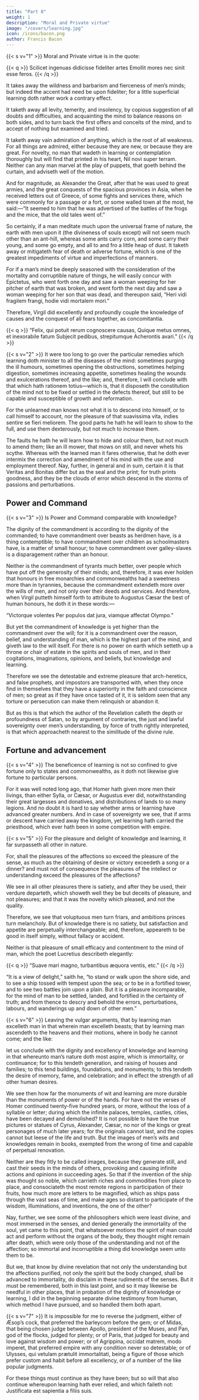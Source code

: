 ```yaml
---
title: "Part 8"
weight: 1
description: "Moral and Private virtue"
image: "/covers/learning.jpg"
icon: /icons/bacon.png
author: Francis Bacon
---
```



{{< s v="1" >}} Moral and Private virtue is in the quote:


{{< q >}}
Scilicet ingenuas didicisse fideliter artes Emollit mores nec sinit esse feros.
{{< /q >}}

It takes away the wildness and barbarism and fierceness of men’s minds; but indeed the accent had need be upon fideliter; for a little superficial learning doth rather work a contrary effect.  

It taketh away all levity, temerity, and insolency, by copious suggestion of all doubts and difficulties, and acquainting the mind to balance reasons on both sides, and to turn back the first offers and conceits of the mind, and to accept of nothing but examined and tried. 

It taketh away vain admiration of anything, which is the root of all weakness.  For all things are admired, either because they are new, or because they are great.  For novelty, no man that wadeth in learning or contemplation thoroughly but will find that printed in his heart, Nil novi super terram. Neither can any man marvel at the play of puppets, that goeth behind the curtain, and adviseth well of the motion.

And for magnitude, as Alexander the Great, after that he was used to great armies, and the great conquests of the spacious provinces in Asia, when he received letters out of Greece, of some fights and services there, which were commonly for a passage or a fort, or some walled town at the most, he said:—“It seemed to him that he was advertised of the battles of the frogs and the mice, that the old tales went of.”  

So certainly, if a man meditate much upon the universal frame of nature, the earth with men upon it (the divineness of souls except) will not seem much other than an ant-hill, whereas some ants carry corn, and some carry their young, and some go empty, and all to and fro a little heap of dust.  It taketh away or mitigateth fear of death or adverse fortune, which is one of the greatest impediments of virtue and imperfections of manners.  

For if a man’s mind be deeply seasoned with the consideration of the mortality and corruptible nature of things, he will easily concur with Epictetus, who went forth one day and saw a woman weeping for her pitcher of earth that was broken, and went forth the next day and saw a woman weeping for her son that was dead, and thereupon said, “Heri vidi fragilem frangi, hodie vidi mortalem mori.”  

Therefore, Virgil did excellently and profoundly couple the knowledge of causes and the conquest of all fears together, as concomitantia.

{{< q >}}
“Felix, qui potuit rerum cognoscere causas, Quique metus omnes, et inexorabile fatum Subjecit pedibus, strepitumque Acherontis avari.”
{{< /q >}}


{{< s v="2" >}} It were too long to go over the particular remedies which learning doth minister to all the diseases of the mind: sometimes purging the ill humours, sometimes opening the obstructions, sometimes helping digestion, sometimes increasing appetite, sometimes healing the wounds and exulcerations thereof, and the like; and, therefore, I will conclude with that which hath rationem totius—which is, that it disposeth the constitution of the mind not to be fixed or settled in the defects thereof, but still to be capable and susceptible of growth and reformation. 

For the unlearned man knows not what it is to descend into himself, or to call himself to account, nor the pleasure of that suavissima vita, indies sentire se fieri meliorem.  The good parts he hath he will learn to show to the full, and use them dexterously, but not much to increase them. 

The faults he hath he will learn how to hide and colour them, but not much to amend them; like an ill mower, that mows on still, and never whets his scythe.  Whereas with the learned man it fares otherwise, that he doth ever intermix the correction and amendment of his mind with the use and employment thereof.  Nay, further, in general and in sum, certain it is that Veritas and Bonitas differ but as the seal and the print; for truth prints goodness, and they be the clouds of error which descend in the storms of passions and perturbations.


## Power and Command

{{< s v="3" >}} Is Power and Command comparable with knowledge<!--  investeth and crowneth man’s nature -->?

The dignity of the commandment is according to the dignity of the commanded; to have commandment over beasts as herdmen have, is a thing contemptible; to have commandment over children as schoolmasters have, is a matter of small honour; to have commandment over galley-slaves is a disparagement rather than an honour.  

Neither is the commandment of tyrants much better, over people which have put off the generosity of their minds; and, therefore, it was ever holden that honours in free monarchies and commonwealths had a sweetness more than in tyrannies, because the commandment extendeth more over the wills of men, and not only over their deeds and services.  And therefore, when Virgil putteth himself forth to attribute to Augustus Cæsar the best of human honours, he doth it in these words:—

“Victorque volentes Per populos dat jura, viamque affectat Olympo.”

But yet the commandment of knowledge is yet higher than the commandment over the will; for it is a commandment over the reason, belief, and understanding of man, which is the highest part of the mind, and giveth law to the will itself.  For there is no power on earth which setteth up a throne or chair of estate in the spirits and souls of men, and in their cogitations, imaginations, opinions, and beliefs, but knowledge and learning.

Therefore we see the detestable and extreme pleasure that arch-heretics, and false prophets, and impostors are transported with, when they once find in themselves that they have a superiority in the faith and conscience of men; so great as if they have once tasted of it, it is seldom seen that any torture or persecution can make them relinquish or abandon it.  

But as this is that which the author of the Revelation calleth the depth or profoundness of Satan, so by argument of contraries, the just and lawful sovereignty over men’s understanding, by force of truth rightly interpreted, is that which approacheth nearest to the similitude of the divine rule.



## Fortune and advancement

{{< s v="4" >}} The beneficence of learning is not so confined to give fortune only to states and commonwealths, as it doth not likewise give fortune to particular persons.  

For it was well noted long ago, that Homer hath given more men their livings, than either Sylla, or Cæsar, or Augustus ever did, notwithstanding their great largesses and donatives, and distributions of lands to so many legions. And no doubt it is hard to say whether arms or learning have advanced greater numbers.  And in case of sovereignty we see, that if arms or descent have carried away the kingdom, yet learning hath carried the priesthood, which ever hath been in some competition with empire.


{{< s v="5" >}} For the pleasure and delight of knowledge and learning, it far surpasseth all other in nature.  

For, shall the pleasures of the affections so exceed the pleasure of the sense, as much as the obtaining of desire or victory exceedeth a song or a dinner? and must not of consequence the pleasures of the intellect or understanding exceed the pleasures of the affections? 

We see in all other pleasures there is satiety, and after they be used, their verdure departeth, which showeth well they be but deceits of pleasure, and not pleasures; and that it was the novelty which pleased, and not the quality.  

Therefore, we see that voluptuous men turn friars, and ambitions princes turn melancholy.  But of knowledge there is no satiety, but satisfaction and appetite are perpetually interchangeable; and, therefore, appeareth to be good in itself simply, without fallacy or accident. 

Neither is that pleasure of small efficacy and contentment to the mind of man, which the poet Lucretius describeth elegantly:

{{< q >}}
“Suave mari magno, turbantibus æquora ventis, etc.”
{{< /q >}}

“It is a view of delight,” saith he, “to stand or walk upon the shore side, and to see a ship tossed with tempest upon the sea; or to be in a fortified tower, and to see two battles join upon a plain.  But it is a pleasure incomparable, for the mind of man to be settled, landed, and fortified in the certainty of truth; and from thence to descry and behold the errors, perturbations, labours, and wanderings up and down of other men.”


{{< s v="6" >}} Leaving the vulgar arguments, that by learning man excelleth man in that wherein man excelleth beasts; that by learning man ascendeth to the heavens and their motions, where in body he cannot come; and the like: 

let us conclude with the dignity and excellency of knowledge and learning in that whereunto man’s nature doth most aspire, which is immortality, or continuance; for to this tendeth generation, and raising of houses and families; to this tend buildings, foundations, and monuments; to this tendeth the desire of memory, fame, and celebration; and in effect the strength of all other human desires.

We see then how far the monuments of wit and learning are more durable than the monuments of power or of the hands.  For have not the verses of Homer continued twenty-five hundred years, or more, without the loss of a syllable or letter; during which the infinite palaces, temples, castles, cities, have been decayed and demolished?  It is not possible to have the true pictures or statues of Cyrus, Alexander, Cæsar, no nor of the kings or great personages of much later years; for the originals cannot last, and the copies cannot but leese of the life and truth.  But the images of men’s wits and knowledges remain in books, exempted from the wrong of time and capable of perpetual renovation.  

Neither are they fitly to be called images, because they generate still, and cast their seeds in the minds of others, provoking and causing infinite actions and opinions in succeeding ages.  So that if the invention of the ship was thought so noble, which carrieth riches and commodities from place to place, and consociateth the most remote regions in participation of their fruits, how much more are letters to be magnified, which as ships pass through the vast seas of time, and make ages so distant to participate of the wisdom, illuminations, and inventions, the one of the other? 

Nay, further, we see some of the philosophers which were least divine, and most immersed in the senses, and denied generally the immortality of the soul, yet came to this point, that whatsoever motions the spirit of man could act and perform without the organs of the body, they thought might remain after death, which were only those of the understanding and not of the affection; so immortal and incorruptible a thing did knowledge seem unto them to be.

But we, that know by divine revelation that not only the understanding but the affections purified, not only the spirit but the body changed, shall be advanced to immortality, do disclaim in these rudiments of the senses.  But it must be remembered, both in this last point, and so it may likewise be needful in other places, that in probation of the dignity of knowledge or learning, I did in the beginning separate divine testimony from human, which method I have pursued, and so handled them both apart.


{{< s v="7" >}} It is impossible for me to reverse the judgment, either of Æsop’s cock, that preferred the barleycorn before the gem; or of Midas, that being chosen judge between Apollo, president of the Muses, and Pan, god of the flocks, judged for plenty; or of Paris, that judged for beauty and love against wisdom and power; or of Agrippina, occidat matrem, modo imperet, that preferred empire with any condition never so detestable; or of Ulysses, qui vetulam prætulit immortalitati, being a figure of those which prefer custom and habit before all excellency, or of a number of the like popular judgments.  

For these things must continue as they have been; but so will that also continue whereupon learning hath ever relied, and which faileth not: Justificata est sapientia a filiis suis.
